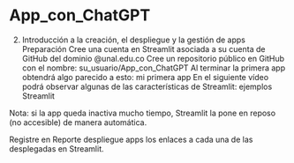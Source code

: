 # App_con_ChatGPT
02. Introducción a la creación, el despliegue y la gestión de apps
Preparación
Cree una cuenta en Streamlit asociada a su cuenta de GitHub del dominio @unal.edu.co
Cree un repositorio público en GitHub con el nombre: su_usuario/App_con_ChatGPT
Al terminar la primera app obtendrá algo parecido a esto: mi primera app
En el siguiente vídeo podrá observar algunas de las características de Streamlit: ejemplos Streamlit

Nota: si la app queda inactiva mucho tiempo, Streamlit la pone en reposo (no accesible) de manera automática.

Registre en Reporte despliegue apps los enlaces a cada una de las desplegadas en Streamlit.
